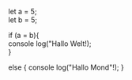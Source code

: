 let a = 5;   
let b = 5;

 if (a = b){  
    console log("Hallo Welt!);  
}

else {
    console log("Hallo Mond"!);
}